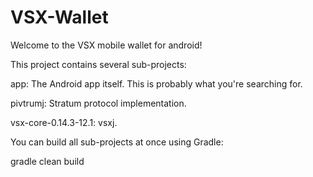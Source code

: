 # VSX-Wallet

Welcome to the VSX mobile wallet for android!

This project contains several sub-projects:

app: The Android app itself. This is probably what you're searching for.

pivtrumj: Stratum protocol implementation.

vsx-core-0.14.3-12.1: vsxj.

You can build all sub-projects at once using Gradle:

gradle clean build
